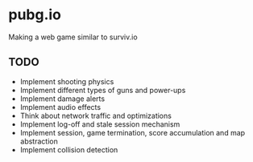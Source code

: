 # pubg.io
Making a web game similar to surviv.io

## TODO
* Implement shooting physics
* Implement different types of guns and power-ups
* Implement damage alerts
* Implement audio effects
* Think about network traffic and optimizations
* Implement log-off and stale session mechanism
* Implement session, game termination, score accumulation and map abstraction
* Implement collision detection
